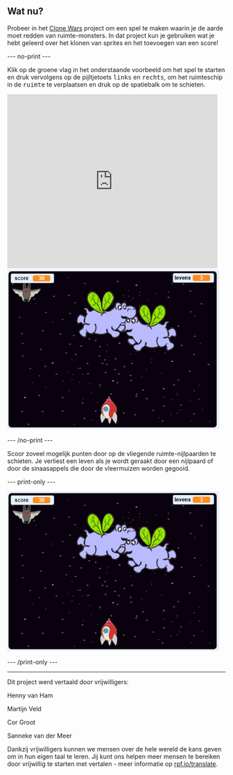 ## Wat nu?

Probeer in het [Clone Wars](https://projects.raspberrypi.org/nl-NL/projects/clone-wars?utm_source=pathway&utm_medium=whatnext&utm_campaign=projects) project om een spel te maken waarin je de aarde moet redden van ruimte-monsters. In dat project kun je gebruiken wat je hebt geleerd over het klonen van sprites en het toevoegen van een score!

--- no-print ---

Klik op de groene vlag in het onderstaande voorbeeld om het spel te starten en druk vervolgens op de pijltjetoets <kbd>links</kbd> en <kbd>rechts</kbd>, om het ruimteschip in de <kbd>ruimte</kbd> te verplaatsen en druk op de spatiebalk om te schieten.

<div class="scratch-preview">
  <iframe allowtransparency="true" width="485" height="402" src="https://scratch.mit.edu/projects/embed/334761740/?autostart=false" frameborder="0" scrolling="no"></iframe>
  <img src="images/clone-showcase.png">
</div>

--- /no-print ---

Scoor zoveel mogelijk punten door op de vliegende ruimte-nijlpaarden te schieten. Je verliest een leven als je wordt geraakt door een nijlpaard of door de sinaasappels die door de vleermuizen worden gegooid.

--- print-only ---

![beschrijving](images/clone-showcase.png)

--- /print-only ---

***

Dit project werd vertaald door vrijwilligers:

Henny van Ham

Martijn Veld

Cor Groot

Sanneke van der Meer

Dankzij vrijwilligers kunnen we mensen over de hele wereld de kans geven om in hun eigen taal te leren. Jij kunt ons helpen meer mensen te bereiken door vrijwillig te starten met vertalen - meer informatie op [rpf.io/translate](https://rpf.io/translate).
